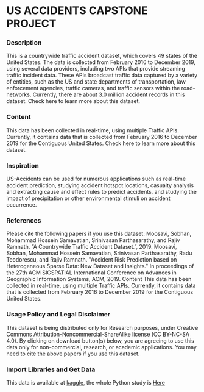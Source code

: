 # US ACCIDENTS CAPSTONE PROJECT
### Description
This is a countrywide traffic accident dataset, which covers 49 states of the United States. The data is collected from February 2016 to December 2019, using several data providers, including two APIs that provide streaming traffic incident data. These APIs broadcast traffic data captured by a variety of entities, such as the US and state departments of transportation, law enforcement agencies, traffic cameras, and traffic sensors within the road-networks. Currently, there are about 3.0 million accident records in this dataset. Check here to learn more about this dataset.
### Content
This data has been collected in real-time, using multiple Traffic APIs. Currently, it contains data that is collected from February 2016 to December 2019 for the Contiguous United States. Check here to learn more about this dataset.
### Inspiration
US-Accidents can be used for numerous applications such as real-time accident prediction, studying accident hotspot locations, casualty analysis and extracting cause and effect rules to predict accidents, and studying the impact of precipitation or other environmental stimuli on accident occurrence.
### References
Please cite the following papers if you use this dataset:
Moosavi, Sobhan, Mohammad Hossein Samavatian, Srinivasan Parthasarathy, and Rajiv Ramnath. “A Countrywide Traffic Accident Dataset.”, 2019. Moosavi, Sobhan, Mohammad Hossein Samavatian, Srinivasan Parthasarathy, Radu Teodorescu, and Rajiv Ramnath. "Accident Risk Prediction based on Heterogeneous Sparse Data: New Dataset and Insights." In proceedings of the 27th ACM SIGSPATIAL International Conference on Advances in Geographic Information Systems, ACM, 2019. Content
This data has been collected in real-time, using multiple Traffic APIs. Currently, it contains data that is collected from February 2016 to December 2019 for the Contiguous United States.
### Usage Policy and Legal Disclaimer
This dataset is being distributed only for Research purposes, under Creative Commons Attribution-Noncommercial-ShareAlike license (CC BY-NC-SA 4.0). By clicking on download button(s) below, you are agreeing to use this data only for non-commercial, research, or academic applications. You may need to cite the above papers if you use this dataset.
### Import Libraries and Get Data
This data is available at [kaggle](https://www.kaggle.com/sobhanmoosavi/us-accidents), the whole Python study is [Here](https://github.com/tssland/project/blob/master/US%20Accident.ipynb)
